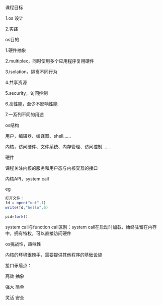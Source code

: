 课程目标

1.os 设计

2.实践



os目的

1.硬件抽象

2.multiplex，同时使用多个应用程序复用硬件

3.isolation，隔离不同行为

4.共享资源

5.security，访问控制

6.高性能，至少不影响性能

7.一系列不同的用途



os结构

用户，编辑器、编译器、shell......

内核，访问硬件、文件系统、内存管理、访问控制......

硬件

课程关注内核的服务和用户态与内核交互的接口



内核API，system call

eg

```javascript
打开文件：
fd = open("out",1)
write(fd,"hello",6)

pid=fork()
```

system call与function call区别：system call在启动时加载，始终驻留在内存中，拥有特权，可以直接访问硬件



os挑战性，趣味性

内核的环境很棘手，需要提供其他程序的基础设施

接口矛盾点：

高效 抽象

强大 简单

灵活 安全